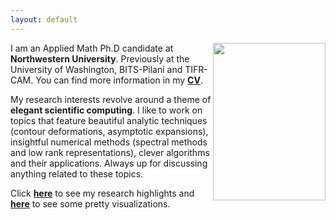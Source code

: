 ```yaml
---
layout: default
---
```


<img align="right" width="180" height="252" src="/images/head_shot.JPG" />

I am an Applied Math Ph.D candidate at **Northwestern University**. Previously at the University of Washington, BITS-Pilani and TIFR-CAM. 
You can find more information in my **[CV](pdfs/CV_Jithin_Nov2022.pdf)**.

My research interests revolve around a theme of **elegant scientific computing**. I like to work on topics that feature beautiful analytic techniques (contour deformations, asymptotic expansions), insightful numerical methods (spectral methods and low rank representations), clever algorithms and their applications. Always up for discussing anything related to these topics.  


Click **[here](research.md)** to see my research highlights and **[here](math-art.md)** to see some pretty visualizations.




